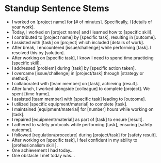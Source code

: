 # Standup Sentence Stems
- I worked on [project name] for [# of minutes]. Specifically, I [details of your work].
- Today, I worked on [project name] and I learned how to [specific skill].
- I contributed to [project name] by [specific task], resulting in [outcome].
- I assisted with [task] on [project] which included [details of work].
- After break, I encountered [issue/challenge] while performing [task]. I resolved this by [solution].
- After working on [specific task], I know I need to spend time practicing [specific skill].
- I addressed [problem] during [task] by [specific action taken].
- I overcame [issue/challenge] in [project/task] through [strategy or method].
- I collaborated with [team member] on [task], achieving [result].
- After lunch, I worked alongside [colleague] to complete [project]. We spent [time frame].
- I assisted [team member] with [specific task] leading to [outcome].
- I utilized [specific equipment/material] to complete [task].
- I maintained [equipment/material] for [number] hours while working on [task].
- I repaired [equipment/material] as part of [task] to ensure [result].
- I adhered to safety protocols while performing [task], ensuring [safety outcome].
- I followed [regulation/procedure] during [project/task] for [safety result].
- After working on [specific task], I feel confident in my ability to [professionalism skill ].
- One achievement I had today… 
- One obstacle I met today was…
